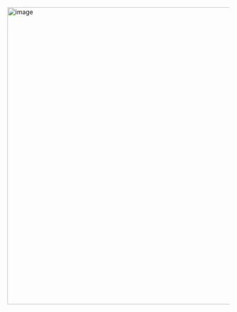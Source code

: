 <img width="1263" height="672" alt="image" src="https://github.com/user-attachments/assets/ff5dd49b-0e8e-4d5d-bed1-a339bbd54f11" />
